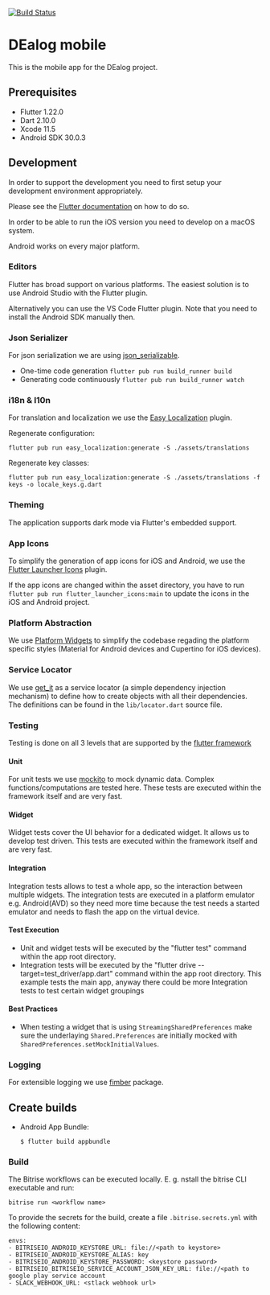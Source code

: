 [![Build Status](https://app.bitrise.io/app/e1572c13734b4305/status.svg?token=L2hi96aZiyJMveEO2iu_dA&branch=master)](https://app.bitrise.io/app/e1572c13734b4305)

# DEalog mobile

This is the mobile app for the DEalog project.

## Prerequisites

- Flutter 1.22.0
- Dart 2.10.0
- Xcode 11.5
- Android SDK 30.0.3

## Development

In order to support the development you need to first setup your development
environment appropriately.

Please see the [Flutter documentation](https://flutter.dev) on how to do so.

In order to be able to run the iOS version you need to develop on a macOS system.

Android works on every major platform.

### Editors

Flutter has broad support on various platforms. The easiest solution is to use
Android Studio with the Flutter plugin.

Alternatively you can use the VS Code Flutter plugin. Note that you need to
install the Android SDK manually then.

### Json Serializer

For json serialization we are using [json_serializable](https://pub.dev/packages/json_serializable).

* One-time code generation
  ```flutter pub run build_runner build```
* Generating code continuously
  ```flutter pub run build_runner watch``` 

### i18n & l10n

For translation and localization we use the [Easy Localization](https://pub.dev/packages/easy_localization) plugin.

Regenerate configuration:
```shell script
flutter pub run easy_localization:generate -S ./assets/translations   
```

Regenerate key classes:
```shell script
flutter pub run easy_localization:generate -S ./assets/translations -f keys -o locale_keys.g.dart
```

### Theming

The application supports dark mode via Flutter's embedded support.

### App Icons

To simplify the generation of app icons for iOS and Android, we use the [Flutter Launcher Icons](https://pub.dev/packages/flutter_launcher_icons) plugin.

If the app icons are changed within the asset directory, you have to run ```flutter pub run flutter_launcher_icons:main``` to update the icons in the iOS and Android project.

### Platform Abstraction

We use [Platform Widgets](https://pub.dev/packages/flutter_platform_widgets) to simplify the codebase regading the platform specific styles (Material for Android devices and Cupertino for iOS devices).

### Service Locator

We use [get_it](https://pub.dev/packages/get_it) as a service locator (a simple dependency injection mechanism) to define how to create  objects with all their dependencies. The definitions can be found in the `lib/locator.dart` source file.

### Testing

Testing is done on all 3 levels that are supported by the [flutter framework](https://flutter.dev/docs/testing)

#### Unit

For unit tests we use [mockito](https://pub.dev/packages/mockito) to mock dynamic data. Complex functions/computations are tested here. These tests are executed within the framework itself and are very fast.

#### Widget

Widget tests cover the UI behavior for a dedicated widget. It allows us to develop test driven. This tests are executed within the framework itself and are very fast.

#### Integration

Integration tests allows to test a whole app, so the interaction between multiple widgets. The integration tests are executed in a platform emulator e.g. Android(AVD) so they need more time because the test needs a started emulator and needs to flash the app on the virtual device.

#### Test Execution

- Unit and widget tests will be executed by the "flutter test" command within the app root directory.
- Integration tests will be executed by the "flutter drive --target=test_driver/app.dart" command within the app root directory. This example tests the main app, anyway there could be more Integration tests to test certain widget groupings 

#### Best Practices

- When testing a widget that is using ```StreamingSharedPreferences``` make sure the underlaying ```Shared.Preferences``` are initially mocked with ```SharedPreferences.setMockInitialValues```.

### Logging

For extensible logging we use [fimber](https://pub.dev/packages/fimber) package.

## Create builds

  * Android App Bundle:
    ```shell script
    $ flutter build appbundle
    ```
### Build

The Bitrise workflows can be executed locally. E. g. nstall the bitrise CLI executable and run:

```
bitrise run <workflow name>
```

To provide the secrets for the build, create a file `.bitrise.secrets.yml` with the following content:

```
envs:
- BITRISEIO_ANDROID_KEYSTORE_URL: file://<path to keystore>
- BITRISEIO_ANDROID_KEYSTORE_ALIAS: key
- BITRISEIO_ANDROID_KEYSTORE_PASSWORD: <keystore password>
- BITRISEIO_BITRISEIO_SERVICE_ACCOUNT_JSON_KEY_URL: file://<path to google play service account 
- SLACK_WEBHOOK_URL: <stlack webhook url>
```
